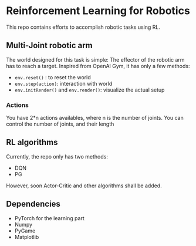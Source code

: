 # Reinforcement Learning for Robotics

This repo contains efforts to accomplish robotic tasks using RL. 

## Multi-Joint robotic arm  

The world designed for this task is simple: The effector of the
robotic arm has to reach a target. Inspired from OpenAI Gym, it has only a few methods: 

* `env.reset()` :  to reset the world
* `env.step(action)`: interaction with world  
* `env.initRender()` and `env.render()`:  visualize the actual setup

### Actions

You have 2*n actions availables, where n is the number of joints. You can control the number of joints, and their length

## RL algorithms 

Currently, the repo only has two methods: 
* DQN
* PG

However, soon Actor-Critic and other algorithms shall be added.


## Dependencies

* PyTorch for the learning part
* Numpy 
* PyGame
* Matplotlib


